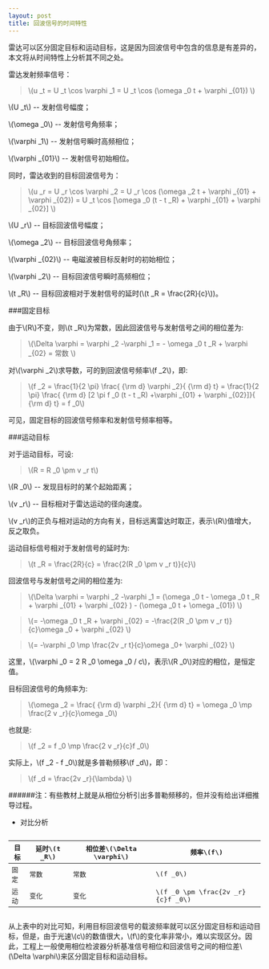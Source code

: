 ```yaml
---
layout: post
title: 回波信号的时间特性
---
```


雷达可以区分固定目标和运动目标，这是因为回波信号中包含的信息是有差异的，本文将从时间特性上分析其不同之处。

雷达发射频率信号：

>\\(u _t = U _t \cos \varphi _1 = U _t \cos (\omega _0 t + \varphi _{01}) \\)

\\(U _t\\) -- 发射信号幅度；

\\(\omega _0\\) -- 发射信号角频率；

\\(\varphi _1\\) -- 发射信号瞬时高频相位；

\\(\varphi _{01}\\) -- 发射信号初始相位。

同时，雷达收到的目标回波信号为：

>\\(u _r = U _r \cos \varphi _2 = U _r \cos (\omega _2 t + \varphi _{01} + \varphi _{02}) = U _t \cos [\omega _0 (t - t _R) + \varphi _{01} + \varphi _{02}] \\)

\\(U _r\\) -- 目标回波信号幅度；

\\(\omega _2\\) -- 目标回波信号角频率；

\\(\varphi _{02}\\) -- 电磁波被目标反射时的初始相位；

\\(\varphi _2\\) -- 目标回波信号瞬时高频相位；

\\(t _R\\) -- 目标回波相对于发射信号的延时(\\(t _R = \frac{2R}{c}\\))。

###固定目标

由于\\(R\\)不变，则\\(t _R\\)为常数，因此回波信号与发射信号之间的相位差为:

>\\(\Delta \varphi = \varphi _2 -\varphi _1 = - \omega _0 t _R + \varphi _{02} = 常数 \\)

对\\(\varphi _2\\)求导数，可的到回波信号频率\\(f _2\\)，即:

>\\(f _2 = \frac{1}{2 \pi} \frac{ {\rm d} \varphi _2}{ {\rm d} t} = \frac{1}{2 \pi} \frac{ {\rm d} [2 \pi f _0 (t - t _R) +\varphi _{01} + \varphi _{02}]}{ {\rm d} t} = f _0\\)

可见，固定目标的回波信号频率和发射信号频率相等。

###运动目标

对于运动目标，可设:

>\\(R = R _0 \pm v _r t\\)

\\(R _0\\) -- 发现目标时的某个起始距离；

\\(v _r\\) -- 目标相对于雷达运动的径向速度。

\\(v _r\\)的正负与相对运动的方向有关，目标远离雷达时取正，表示\\(R\\)值增大，反之取负。

运动目标信号相对于发射信号的延时为:

>\\(t _R = \frac{2R}{c} = \frac{2(R _0 \pm v _r t)}{c}\\)

回波信号与发射信号之间的相位差为:

>\\(\Delta \varphi = \varphi _2 -\varphi _1 = (\omega _0 t - \omega _0 t _R + \varphi _{01} + \varphi _{02} ) - (\omega _0 t + \omega _{01}) \\)

>\\(= -\omega _0 t _R + \varphi _{02} = -\frac{2(R _0 \pm v _r t)}{c}\omega _0 + \varphi _{02} \\)

>\\(= -\varphi _0  \mp \frac{2v _r t}{c}\omega _0+ \varphi _{02} \\)

这里，\\(\varphi _0 = 2 R _0 \omega _0 / c\\)，表示\\(R _0\\)对应的相位，是恒定值。

目标回波信号的角频率为:

>\\(\omega _2 = \frac{ {\rm d} \varphi _2}{ {\rm d} t} = \omega _0 \mp \frac{2 v _r}{c}\omega _0\\)

也就是:

>\\(f _2 = f _0 \mp \frac{2 v _r}{c}f _0\\)

实际上，\\(f _2 - f _0\\)就是多普勒频移\\(f _d\\)，即：

>\\(f _d = \frac{2v _r}{\lambda} \\)

######注：有些教材上就是从相位分析引出多普勒频移的，但并没有给出详细推导过程。

+ 对比分析

<pre>
<table>
    <thead>
 <tr><th>目标</th><th>延时\(t _R\)</th><th>相位差\(\Delta \varphi\)</th><th>频率\(f\)</th></tr>
    </thead>
    <tbody>
      <tr><td>固定</td><td>常数</td><td>常数</td><td>\(f _0\)</td></tr>
      <tr><td>运动</td><td>变化</td><td>变化</td><td>\(f _0 \pm \frac{2v _r}{c}f _0\)</td></tr>
  </tbody>
</table></pre>

从上表中的对比可知，利用目标回波信号的载波频率就可以区分固定目标和运动目标，但是，由于光速\\(c\\)的数值很大，\\(f\\)的变化率非常小，难以实现区分。因此，工程上一般使用相位检波器分析基准信号相位和回波信号之间的相位差\\(\Delta \varphi\\)来区分固定目标和运动目标。
